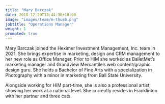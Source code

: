 ```yaml
---
title: "Mary Barczak"
date: 2018-12-20T13:44:30+10:00
image: "images/team/m-thumb.png"
jobtitle: "Operations Manager"
weight: 1
promoted: true
---
```


Mary Barczak joined the Heximer Investment Management, Inc. team in 2021. She brings expertise in marketing, design and CRM management to her new role as Office Manager. Prior to HIM she worked as BalletMet’s marketing manager and Grandview Mercantile’s web content/graphic design guru. She holds a Bachelor of Fine Arts with a specialization in Photography with a minor in marketing from Ball State University.  

Alongside working for HIM part-time, she is also a professional artist, showing her work at a national level. She currently resides in Franklinton with her partner and three cats.  

